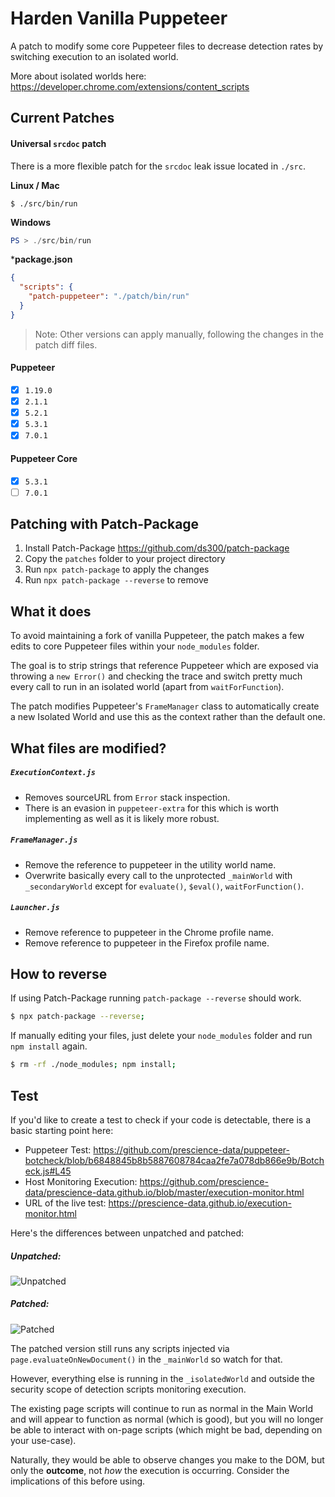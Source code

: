# Harden Vanilla Puppeteer

A patch to modify some core Puppeteer files to decrease detection rates by switching execution to an isolated world.

More about isolated worlds here: https://developer.chrome.com/extensions/content_scripts

## Current Patches

#### Universal `srcdoc` patch

There is a more flexible patch for the `srcdoc` leak issue located in `./src`.

**Linux / Mac**

```shell
$ ./src/bin/run
```

**Windows**

```powershell
PS > ./src/bin/run
```

***package.json**

```json
{
  "scripts": {
    "patch-puppeteer": "./patch/bin/run"
  }
}
```

> Note: Other versions can apply manually, following the changes in the patch diff files.

#### Puppeteer

- [x] `1.19.0`
- [x] `2.1.1`
- [x] `5.2.1`
- [x] `5.3.1`
- [x] `7.0.1`

#### Puppeteer Core

- [x] `5.3.1`
- [ ] `7.0.1`

## Patching with Patch-Package

1. Install Patch-Package https://github.com/ds300/patch-package
2. Copy the `patches` folder to your project directory
3. Run `npx patch-package` to apply the changes
4. Run `npx patch-package --reverse` to remove

## What it does

To avoid maintaining a fork of vanilla Puppeteer, the patch makes a few edits to core Puppeteer files within your `node_modules` folder.

The goal is to strip strings that reference Puppeteer which are exposed via throwing a `new Error()` and checking the trace and switch pretty much every call to run in an isolated world (apart from `waitForFunction`).

The patch modifies Puppeteer's `FrameManager` class to automatically create a new Isolated World and use this as the context rather than the default one.

## What files are modified?

##### `ExecutionContext.js`

- Removes sourceURL from `Error` stack inspection.
- There is an evasion in `puppeteer-extra` for this which is worth implementing as well as it is likely more robust.

##### `FrameManager.js`

- Remove the reference to puppeteer in the utility world name.
- Overwrite basically every call to the unprotected `_mainWorld` with `_secondaryWorld` except for `evaluate()`, `$eval()`, `waitForFunction()`.

##### `Launcher.js`

- Remove reference to puppeteer in the Chrome profile name.
- Remove reference to puppeteer in the Firefox profile name.

## How to reverse

If using Patch-Package running `patch-package --reverse` should work.

```bash
$ npx patch-package --reverse;
```

If manually editing your files, just delete your `node_modules` folder and run `npm install` again.

```bash
$ rm -rf ./node_modules; npm install;
```

## Test

If you'd like to create a test to check if your code is detectable, there is a basic starting point here:

- Puppeteer Test: https://github.com/prescience-data/puppeteer-botcheck/blob/b6848845b8b5887608784caa2fe7a078db866e9b/Botcheck.js#L45
- Host Monitoring Execution: https://github.com/prescience-data/prescience-data.github.io/blob/master/execution-monitor.html
- URL of the live test: https://prescience-data.github.io/execution-monitor.html

Here's the differences between unpatched and patched:

##### Unpatched:

![Unpatched](https://user-images.githubusercontent.com/65471523/107285213-f0b44100-6ab2-11eb-9b6e-ec983a3d0ec4.png)

##### Patched:

![Patched](https://user-images.githubusercontent.com/65471523/107285220-f447c800-6ab2-11eb-8d6a-016d7f3da80e.png)

The patched version still runs any scripts injected via `page.evaluateOnNewDocument()` in the `_mainWorld` so watch for that.

However, everything else is running in the `_isolatedWorld` and outside the security scope of detection scripts monitoring execution.

The existing page scripts will continue to run as normal in the Main World and will appear to function as normal (which is good), but you will no longer be able to interact with on-page scripts (which might be bad, depending on your
use-case).

Naturally, they would be able to observe changes you make to the DOM, but only the **outcome**, not *how* the execution is occurring. Consider the implications of this before using.
